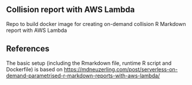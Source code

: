## Collision report with AWS Lambda

Repo to build docker image for creating on-demand collision R Markdown report with AWS Lambda


## References

The basic setup (including the Rmarkdown file, runtime R script and Dockerfile) is based on https://mdneuzerling.com/post/serverless-on-demand-parametrised-r-markdown-reports-with-aws-lambda/

